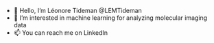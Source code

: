 - 👋 Hello, I’m Léonore Tideman @LEMTideman
- 👀 I’m interested in machine learning for analyzing molecular imaging data
- 📫 You can reach me on LinkedIn

<!---
LEMTideman/LEMTideman is a ✨ special ✨ repository because its `README.md` (this file) appears on your GitHub profile.
You can click the Preview link to take a look at your changes.
--->

